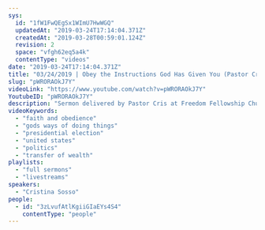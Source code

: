 ```yaml
---
sys:
  id: "1fW1FwQEgSx1WImU7HwWGQ"
  updatedAt: "2019-03-24T17:14:04.371Z"
  createdAt: "2019-03-28T00:59:01.124Z"
  revision: 2
  space: "vfgh62eq5a4k"
  contentType: "videos"
date: "2019-03-24T17:14:04.371Z"
title: "03/24/2019 | Obey the Instructions God Has Given You (Pastor Cristina Sosso)"
slug: "pWRORAOkJ7Y"
videoLink: "https://www.youtube.com/watch?v=pWRORAOkJ7Y"
YoutubeID: "pWRORAOkJ7Y"
description: "Sermon delivered by Pastor Cris at Freedom Fellowship Church in San Antonio, TX on March 24th 2019."
videoKeywords:
  - "faith and obedience"
  - "gods ways of doing things"
  - "presidential election"
  - "united states"
  - "politics"
  - "transfer of wealth"
playlists:
  - "full sermons"
  - "livestreams"
speakers:
  - "Cristina Sosso"
people:
  - id: "3zLvufAtlKgiiGIaEYs4S4"
    contentType: "people"
---
```

